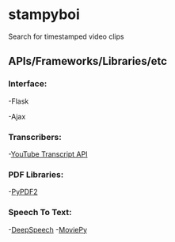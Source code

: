 # stampyboi
Search for timestamped video clips

## APIs/Frameworks/Libraries/etc
### Interface:

-Flask

-Ajax

### Transcribers:

-[YouTube Transcript API](https://github.com/jdepoix/youtube-transcript-api)

### PDF Libraries:

-[PyPDF2](http://pybrary.net/pyPdf/pythondoc-pyPdf.pdf.html)

### Speech To Text:

-[DeepSpeech](https://deepspeech.readthedocs.io/en/v0.7.3/?badge=latest)
-[MoviePy](https://zulko.github.io/moviepy/ref/ref.html)
